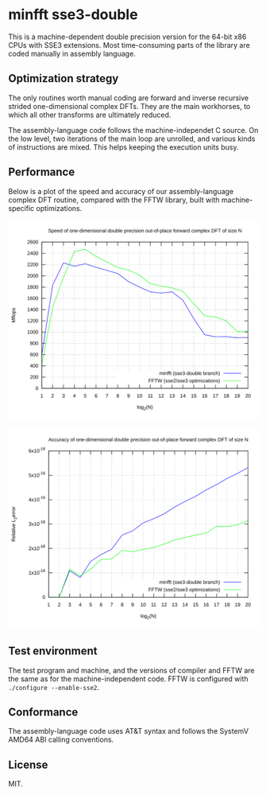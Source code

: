 # minfft sse3-double

This is a machine-dependent double precision version for the 64-bit x86
CPUs with SSE3 extensions.  Most time-consuming parts of the library are
coded manually in assembly language.

## Optimization strategy
The only routines worth manual coding are forward and inverse recursive
strided one-dimensional complex DFTs.  They are the main workhorses, to
which all other transforms are ultimately reduced.

The assembly-language code follows the machine-independet C source.
On the low level, two iterations of the main loop are unrolled, and
various kinds of instructions are mixed.  This helps keeping the
execution units busy.

## Performance
Below is a plot of the speed and accuracy of our assembly-language
complex DFT routine, compared with the FFTW library, built with
machine-specific optimizations.

![](speed.svg)

![](accuracy.svg)

## Test environment
The test program and machine, and the versions of compiler and FFTW are
the same as for the machine-independent code.  FFTW is configured with
`./configure --enable-sse2`.

## Conformance
The assembly-language code uses AT&T syntax and follows the SystemV
AMD64 ABI calling conventions.

## License
MIT.
